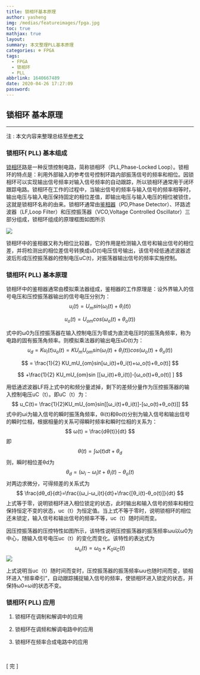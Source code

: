 ```yaml
---
title: 锁相环基本原理
author: yasheng
img: /medias/featureimages/fpga.jpg
toc: true
mathjax: true
layout: 
summary: 本文整理PLL基本原理
categories: ☸ FPGA
tags:
  - FPGA
  - 锁相环
  - PLL
abbrlink: 1640667489
date: 2020-04-26 17:27:09
password:
---
```


## 锁相环 基本原理

---


注 : 本文内容来整理总结至[参考文](https://blog.csdn.net/zhang810413/article/details/2603545)

### 锁相环( PLL) 基本组成

[锁相环](https://baike.baidu.com/item/锁相环)路是一种反馈控制电路，简称锁相环（PLL,Phase-Locked Loop）。锁相环的特点是：利用外部输入的参考信号控制环路内部振荡信号的频率和相位。因锁相环可以实现输出信号频率对输入信号频率的自动跟踪，所以锁相环通常用于闭环跟踪电路。锁相环在工作的过程中，当输出信号的频率与输入信号的频率相等时，输出电压与输入电压保持固定的相位差值，即输出电压与输入电压的相位被锁住，这就是锁相环名称的由来。锁相环通常由[鉴相器](https://baike.baidu.com/item/鉴相器)（PD,Phase Detector）、环路滤波器（LF,Loop Filter）和压控振荡器（VCO,Voltage Controlled Oscillator）三部分组成，锁相环组成的原理框图如图所示

<img src="/images/post_images/fpga_pll_fundamentals/pll_01.png">

锁相环中的鉴相器又称为相位比较器，它的作用是检测输入信号和输出信号的相位差，并将检测出的相位差信号转换成uD(t)电压信号输出，该信号经低通滤波器滤波后形成压控振荡器的控制电压uC(t)，对振荡器输出信号的频率实施控制。

### 锁相环( PLL) 基本原理

锁相环中的鉴相器通常由模拟乘法器组成，鉴相器的工作原理是：设外界输入的信号电压和压控振荡器输出的信号电压分别为：
$$
u_i(t) = U_msin(ω_i(t)+θ_i(t))
$$

$$
u_o(t)=U_{om}cos(ω_o(t)+θ_o(t))
$$

式中的ω0为压控振荡器在输入控制电压为零或为直流电压时的振荡角频率，称为电路的固有振荡角频率。则模拟乘法器的输出电压uD(t)为：
$$
u_d = Ku_i(t)u_o(t) = KU_mU_{om}sin(ω_i(t)+θ_i(t))cos(ω_o(t)+θ_o(t))
$$

$$
= \frac{1}{2} KU_mU_{om}sin[ω_i(t)+θ_i(t)+ω_o(t)+θ_o(t)]
$$

$$
+\frac{1}{2} KU_mU_{om}sin [[ω_i(t)+θ_i(t)]-[ω_o(t)+θ_o(t)] ]
$$

用低通滤波器LF将上式中的和频分量滤掉，剩下的差频分量作为压控振荡器的输入控制电压uC（t）。即uC（t）为：
$$
u_C(t)= \frac{1}{2}KU_mU_{om}sin[[ω_i(t)+θ_i(t)]-[ω_o(t)+θ_o(t)]]
$$
式中的ωi为输入信号的瞬时振荡角频率，θi(t)和θo(t)分别为输入信号和输出信号的瞬时位相，根据相量的关系可得瞬时频率和瞬时位相的关系为：
$$
ω(t) = \frac{dθ(t)}{dt}
$$
即
$$
θ(t) = \displaystyle \int{ω(t)dt}+θ_d
$$
则，瞬时相位差θd为
$$
θ_d = (ω_i-ω_i)t+θ_i(t)-θ_o(t)
$$
对两边求微分，可得频差的关系式为
$$
\frac{dθ_d}{dt}=\frac{(ω_i-ω_i)t}{dt}+\frac{[θ_i(t)-θ_o(t)]}{dt}
$$
上式等于零，说明锁相环进入相位锁定的状态，此时输出和输入信号的频率和相位保持恒定不变的状态，uc（t）为恒定值。当上式不等于零时，说明锁相环的相位还未锁定，输入信号和输出信号的频率不等，uc（t）随时间而变。

因压控振荡器的压控特性如图所示，该特性说明压控振荡器的振荡频率ωu以ω0为中心，随输入信号电压uc（t）的变化而变化。该特性的表达式为
$$
ω_u(t)=ω_0+K_0u_C(t)
$$
<img src="/images/post_images/fpga_pll_fundamentals/pll_02.png">

上式说明当uc（t）随时间而变时，压控振荡器的振荡频率ωu也随时间而变，锁相环进入“频率牵引”，自动跟踪捕捉输入信号的频率，使锁相环进入锁定的状态，并保持ω0=ωi的状态不变。

### 锁相环( PLL) 应用

1. 锁相环在调制和解调中的应用

2. 锁相环在调频和解调电路中的应用

3. 锁相环在频率合成电路中的应用

​       

[  完  ]





